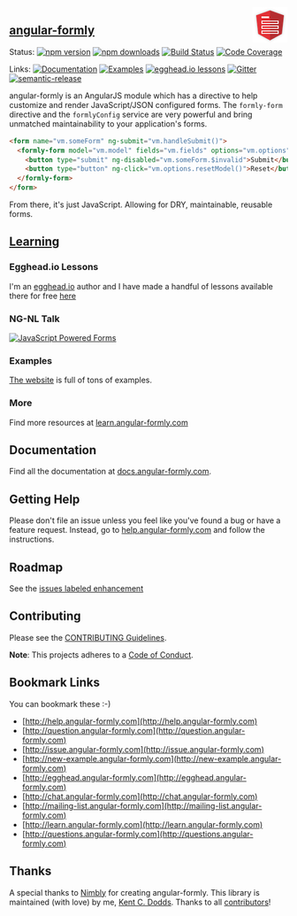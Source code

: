 <img src="https://raw.githubusercontent.com/formly-js/angular-formly/master/other/logo/angular-formly-logo-64px.png" alt="angular-formly logo" title="angular-formly" align="right" width="64" height="64" />

## [angular-formly](http://docs.angular-formly.com)

Status:
[![npm version](https://img.shields.io/npm/v/angular-formly.svg?style=flat-square)](https://www.npmjs.org/package/angular-formly)
[![npm downloads](https://img.shields.io/npm/dm/angular-formly.svg?style=flat-square)](http://npm-stat.com/charts.html?package=angular-formly&from=2015-01-01)
[![Build Status](https://img.shields.io/travis/formly-js/angular-formly.svg?style=flat-square)](https://travis-ci.org/formly-js/angular-formly)
[![Code Coverage](https://img.shields.io/codecov/c/github/formly-js/angular-formly.svg?style=flat-square)](https://codecov.io/github/formly-js/angular-formly)

Links:
[![Documentation](https://img.shields.io/badge/API-Docs-red.svg?style=flat-square)](http://docs.angular-formly.com)
[![Examples](https://img.shields.io/badge/formly-examples-green.svg?style=flat-square)](http://angular-formly.com)
[![egghead.io lessons](https://img.shields.io/badge/egghead-lessons-blue.svg?style=flat-square)](https://egghead.io/playlists/advanced-angular-forms-with-angular-formly)
[![Gitter](https://badges.gitter.im/Join%20Chat.svg)](https://gitter.im/formly-js/angular-formly?utm_source=badge&utm_medium=badge&utm_campaign=pr-badge&utm_content=badge)
[![semantic-release](https://img.shields.io/badge/%20%20%F0%9F%93%A6%F0%9F%9A%80-semantic--release-e10079.svg?style=flat-square)](https://github.com/formly-js/angular-formly/releases)

angular-formly is an AngularJS module which has a directive to help customize and render JavaScript/JSON configured forms.
The `formly-form` directive and the `formlyConfig` service are very powerful and bring unmatched maintainability to your
application's forms.

```html
<form name="vm.someForm" ng-submit="vm.handleSubmit()">
  <formly-form model="vm.model" fields="vm.fields" options="vm.options">
    <button type="submit" ng-disabled="vm.someForm.$invalid">Submit</button>
    <button type="button" ng-click="vm.options.resetModel()">Reset</button>
  </formly-form>
</form>
```

From there, it's just JavaScript. Allowing for DRY, maintainable, reusable forms.

## [Learning](http://learn.angular-formly.com)

### Egghead.io Lessons

I'm an [egghead.io](https://egghead.io/) author and I have made a handful of lessons available there for free [here](https://egghead.io/playlists/advanced-angular-forms-with-angular-formly)

### NG-NL Talk

[![JavaScript Powered Forms](other/ng-nl-talk.png)](http://youtu.be/o90TMDL3OYc)

### Examples

[The website](http://angular-formly.com/) is full of tons of examples.

### More

Find more resources at [learn.angular-formly.com](http://learn.angular-formly.com)

## Documentation

Find all the documentation at [docs.angular-formly.com](http://docs.angular-formly.com).

## Getting Help

Please don't file an issue unless you feel like you've found a bug or have a feature request. Instead, go to [help.angular-formly.com](http://help.angular-formly.com) and follow the instructions.

## Roadmap

See the [issues labeled enhancement](https://github.com/formly-js/angular-formly/labels/enhancement)

## Contributing

Please see the [CONTRIBUTING Guidelines](CONTRIBUTING.md).

**Note**: This projects adheres to a [Code of Conduct](CODE_OF_CONDUCT.md).

## Bookmark Links

You can bookmark these :-)

- [http://help.angular-formly.com](http://help.angular-formly.com)
- [http://question.angular-formly.com](http://question.angular-formly.com)
- [http://issue.angular-formly.com](http://issue.angular-formly.com)
- [http://new-example.angular-formly.com](http://new-example.angular-formly.com)
- [http://egghead.angular-formly.com](http://egghead.angular-formly.com)
- [http://chat.angular-formly.com](http://chat.angular-formly.com)
- [http://mailing-list.angular-formly.com](http://mailing-list.angular-formly.com)
- [http://learn.angular-formly.com](http://learn.angular-formly.com)
- [http://questions.angular-formly.com](http://questions.angular-formly.com)

## Thanks

A special thanks to [Nimbly](http://gonimbly.com) for creating angular-formly.
This library is maintained (with love) by me, [Kent C. Dodds](https://twitter.com/kentcdodds).
Thanks to all [contributors](https://github.com/formly-js/angular-formly/graphs/contributors)!

